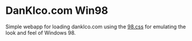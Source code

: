 # DanKlco.com Win98

Simple webapp for loading danklco.com using the [98.css](https://jdan.github.io/98.css/) for emulating the look and feel of Windows 98.